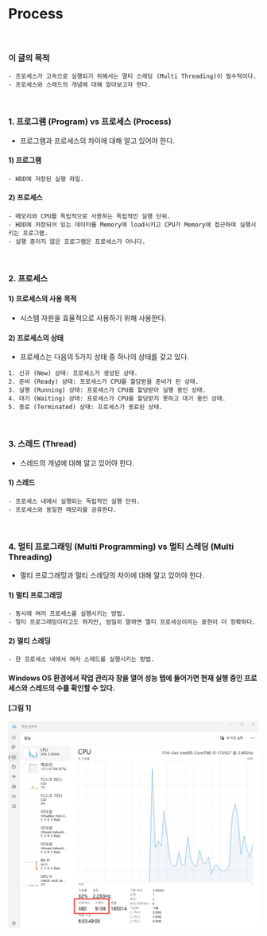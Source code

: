 # Process
<br/>

### 이 글의 목적
    - 프로세스가 고속으로 실행되기 위해서는 멀티 스레딩 (Multi Threading)이 필수적이다.
    - 프로세스와 스레드의 개념에 대해 알아보고자 한다.
<br/>

### 1. 프로그램 (Program) vs 프로세스 (Process)
- 프로그램과 프로세스의 차이에 대해 알고 있어야 한다.
#### 1) 프로그램
    - HDD에 저장된 실행 파일.

#### 2) 프로세스
    - 메모리와 CPU를 독립적으로 사용하는 독립적인 실행 단위.
    - HDD에 저장되어 있는 데이터를 Memory에 load시키고 CPU가 Memory에 접근하여 실행시키는 프로그램.
    - 실행 중이지 않은 프로그램은 프로세스가 아니다.
<br/>

### 2. 프로세스
#### 1) 프로세스의 사용 목적
- 시스템 자원을 효율적으로 사용하기 위해 사용한다.

#### 2) 프로세스의 상태
- 프로세스는 다음의 5가지 상태 중 하나의 상태를 갖고 있다.
```plaintext
1. 신규 (New) 상태: 프로세스가 생성된 상태.
2. 준비 (Ready) 상태: 프로세스가 CPU를 할당받을 준비가 된 상태.
3. 실행 (Running) 상태: 프로세스가 CPU를 할당받아 실행 중인 상태.
4. 대기 (Waiting) 상태: 프로세스가 CPU를 할당받지 못하고 대기 중인 상태.
5. 종료 (Terminated) 상태: 프로세스가 종료된 상태.
```
<br/>

### 3. 스레드 (Thread)
- 스레드의 개념에 대해 알고 있어야 한다.
#### 1) 스레드
    - 프로세스 내에서 실행되는 독립적인 실행 단위.
    - 프로세스와 동일한 메모리를 공유한다.
<br/>

### 4. 멀티 프로그래밍 (Multi Programming) vs 멀티 스레딩 (Multi Threading)
- 멀티 프로그래밍과 멀티 스레딩의 차이에 대해 알고 있어야 한다.
#### 1) 멀티 프로그래밍
    - 동시에 여러 프로세스를 실행시키는 방법.
    - 멀티 프로그래밍이라고도 하지만, 엄밀히 말하면 멀티 프로세싱이라는 표현이 더 정확하다.
#### 2) 멀티 스레딩
    - 한 프로세스 내에서 여러 스레드를 실행시키는 방법.

#### Windows OS 환경에서 작업 관리자 창을 열어 성능 탭에 들어가면 현재 실행 중인 프로세스와 스레드의 수를 확인할 수 있다.
#### [그림 1]
![IMAGE](../images/windowsProcess.png)
